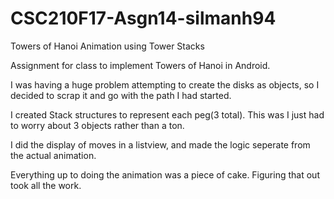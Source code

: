# CSC210F17-Asgn14-silmanh94
Towers of Hanoi Animation using Tower Stacks

Assignment for class to implement Towers of Hanoi in Android.

I was having a huge problem attempting to create the disks as objects, so I decided to scrap it and go with the path I had started.

I created Stack<Tower> structures to represent each peg(3 total). This was I just had to worry about 3 objects rather than a ton.

I did the display of moves in a listview, and made the logic seperate from the actual animation.

Everything up to doing the animation was a piece of cake. Figuring that out took all the work.
